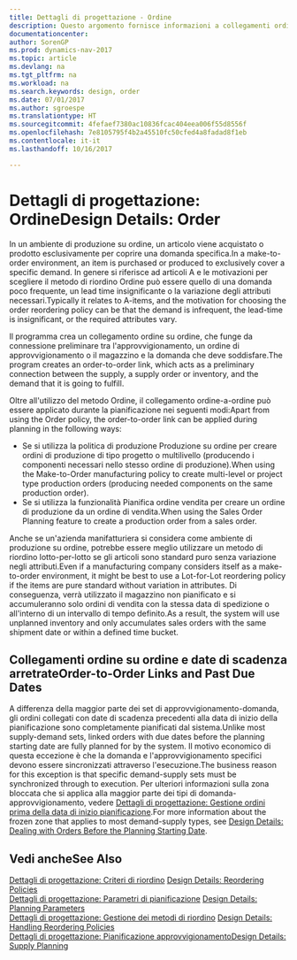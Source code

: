 ```yaml
---
title: Dettagli di progettazione - Ordine
description: Questo argomento fornisce informazioni a collegamenti ordine-a-ordine in un ambiente di produzione su ordine.
documentationcenter: 
author: SorenGP
ms.prod: dynamics-nav-2017
ms.topic: article
ms.devlang: na
ms.tgt_pltfrm: na
ms.workload: na
ms.search.keywords: design, order
ms.date: 07/01/2017
ms.author: sgroespe
ms.translationtype: HT
ms.sourcegitcommit: 4fefaef7380ac10836fcac404eea006f55d8556f
ms.openlocfilehash: 7e8105795f4b2a45510fc50cfed4a8fadad8f1eb
ms.contentlocale: it-it
ms.lasthandoff: 10/16/2017

---
```

# <a name="design-details-order"></a><span data-ttu-id="c2642-103">Dettagli di progettazione: Ordine</span><span class="sxs-lookup"><span data-stu-id="c2642-103">Design Details: Order</span></span>
<span data-ttu-id="c2642-104">In un ambiente di produzione su ordine, un articolo viene acquistato o prodotto esclusivamente per coprire una domanda specifica.</span><span class="sxs-lookup"><span data-stu-id="c2642-104">In a make-to-order environment, an item is purchased or produced to exclusively cover a specific demand.</span></span> <span data-ttu-id="c2642-105">In genere si riferisce ad articoli A e le motivazioni per scegliere il metodo di riordino Ordine può essere quello di una domanda poco frequente, un lead time insignificante o la variazione degli attributi necessari.</span><span class="sxs-lookup"><span data-stu-id="c2642-105">Typically it relates to A-items, and the motivation for choosing the order reordering policy can be that the demand is infrequent, the lead-time is insignificant, or the required attributes vary.</span></span>  
  
<span data-ttu-id="c2642-106">Il programma crea un collegamento ordine su ordine, che funge da connessione preliminare tra l'approvvigionamento, un ordine di approvvigionamento o il magazzino e la domanda che deve soddisfare.</span><span class="sxs-lookup"><span data-stu-id="c2642-106">The program creates an order-to-order link, which acts as a preliminary connection between the supply, a supply order or inventory, and the demand that it is going to fulfill.</span></span>  
  
<span data-ttu-id="c2642-107">Oltre all'utilizzo del metodo Ordine, il collegamento ordine-a-ordine può essere applicato durante la pianificazione nei seguenti modi:</span><span class="sxs-lookup"><span data-stu-id="c2642-107">Apart from using the Order policy, the order-to-order link can be applied during planning in the following ways:</span></span>  
  
* <span data-ttu-id="c2642-108">Se si utilizza la politica di produzione Produzione su ordine per creare ordini di produzione di tipo progetto o multilivello (producendo i componenti necessari nello stesso ordine di produzione).</span><span class="sxs-lookup"><span data-stu-id="c2642-108">When using the Make-to-Order manufacturing policy to create multi-level or project type production orders (producing needed components on the same production order).</span></span>  
* <span data-ttu-id="c2642-109">Se si utilizza la funzionalità Pianifica ordine vendita per creare un ordine di produzione da un ordine di vendita.</span><span class="sxs-lookup"><span data-stu-id="c2642-109">When using the Sales Order Planning feature to create a production order from a sales order.</span></span>  
  
<span data-ttu-id="c2642-110">Anche se un'azienda manifatturiera si considera come ambiente di produzione su ordine, potrebbe essere meglio utilizzare un metodo di riordino lotto-per-lotto se gli articoli sono standard puro senza variazione negli attributi.</span><span class="sxs-lookup"><span data-stu-id="c2642-110">Even if a manufacturing company considers itself as a make-to-order environment, it might be best to use a Lot-for-Lot reordering policy if the items are pure standard without variation in attributes.</span></span> <span data-ttu-id="c2642-111">Di conseguenza, verrà utilizzato il magazzino non pianificato e si accumuleranno solo ordini di vendita con la stessa data di spedizione o all'interno di un intervallo di tempo definito.</span><span class="sxs-lookup"><span data-stu-id="c2642-111">As a result, the system will use unplanned inventory and only accumulates sales orders with the same shipment date or within a defined time bucket.</span></span>  
  
## <a name="order-to-order-links-and-past-due-dates"></a><span data-ttu-id="c2642-112">Collegamenti ordine su ordine e date di scadenza arretrate</span><span class="sxs-lookup"><span data-stu-id="c2642-112">Order-to-Order Links and Past Due Dates</span></span>  
<span data-ttu-id="c2642-113">A differenza della maggior parte dei set di approvvigionamento-domanda, gli ordini collegati con date di scadenza precedenti alla data di inizio della pianificazione sono completamente pianificati dal sistema.</span><span class="sxs-lookup"><span data-stu-id="c2642-113">Unlike most supply-demand sets, linked orders with due dates before the planning starting date are fully planned for by the system.</span></span> <span data-ttu-id="c2642-114">Il motivo economico di questa eccezione è che la domanda e l'approvvigionamento specifici devono essere sincronizzati attraverso l'esecuzione.</span><span class="sxs-lookup"><span data-stu-id="c2642-114">The business reason for this exception is that specific demand-supply sets must be synchronized through to execution.</span></span> <span data-ttu-id="c2642-115">Per ulteriori informazioni sulla zona bloccata che si applica alla maggior parte dei tipi di domanda-approvvigionamento, vedere [Dettagli di progettazione: Gestione ordini prima della data di inizio pianificazione](design-details-dealing-with-orders-before-the-planning-starting-date.md).</span><span class="sxs-lookup"><span data-stu-id="c2642-115">For more information about the frozen zone that applies to most demand-supply types, see [Design Details: Dealing with Orders Before the Planning Starting Date](design-details-dealing-with-orders-before-the-planning-starting-date.md).</span></span>  
  
## <a name="see-also"></a><span data-ttu-id="c2642-116">Vedi anche</span><span class="sxs-lookup"><span data-stu-id="c2642-116">See Also</span></span>  
<span data-ttu-id="c2642-117">[Dettagli di progettazione: Criteri di riordino](design-details-reordering-policies.md) </span><span class="sxs-lookup"><span data-stu-id="c2642-117">[Design Details: Reordering Policies](design-details-reordering-policies.md) </span></span>  
<span data-ttu-id="c2642-118">[Dettagli di progettazione: Parametri di pianificazione](design-details-planning-parameters.md) </span><span class="sxs-lookup"><span data-stu-id="c2642-118">[Design Details: Planning Parameters](design-details-planning-parameters.md) </span></span>  
<span data-ttu-id="c2642-119">[Dettagli di progettazione: Gestione dei metodi di riordino](design-details-handling-reordering-policies.md) </span><span class="sxs-lookup"><span data-stu-id="c2642-119">[Design Details: Handling Reordering Policies](design-details-handling-reordering-policies.md) </span></span>  
[<span data-ttu-id="c2642-120">Dettagli di progettazione: Pianificazione approvvigionamento</span><span class="sxs-lookup"><span data-stu-id="c2642-120">Design Details: Supply Planning</span></span>](design-details-supply-planning.md)
